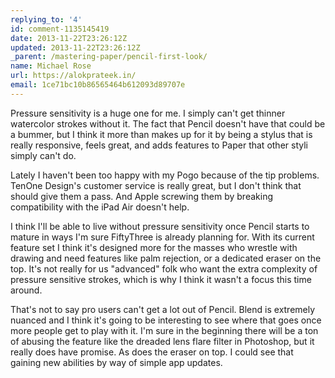 ```yaml
---
replying_to: '4'
id: comment-1135145419
date: 2013-11-22T23:26:12Z
updated: 2013-11-22T23:26:12Z
_parent: /mastering-paper/pencil-first-look/
name: Michael Rose
url: https://alokprateek.in/
email: 1ce71bc10b86565464b612093d89707e
---
```


Pressure sensitivity is a huge one for me. I simply can't get thinner watercolor
strokes without it. The fact that Pencil doesn't have that could be a bummer,
but I think it more than makes up for it by being a stylus that is really
responsive, feels great, and adds features to Paper that other styli simply
can't do.

Lately I haven't been too happy with my Pogo because of the tip problems. TenOne
Design's customer service is really great, but I don't think that should give
them a pass. And Apple screwing them by breaking compatibility with the iPad Air
doesn't help.

I think I'll be able to live without pressure sensitivity once Pencil starts to
mature in ways I'm sure FiftyThree is already planning for. With its current
feature set I think it's designed more for the masses who wrestle with drawing
and need features like palm rejection, or a dedicated eraser on the top. It's
not really for us "advanced" folk who want the extra complexity of pressure
sensitive strokes, which is why I think it wasn't a focus this time around.

That's not to say pro users can't get a lot out of Pencil. Blend is extremely
nuanced and I think it's going to be interesting to see where that goes once
more people get to play with it. I'm sure in the beginning there will be a ton
of abusing the feature like the dreaded lens flare filter in Photoshop, but it
really does have promise. As does the eraser on top. I could see that gaining
new abilities by way of simple app updates.
